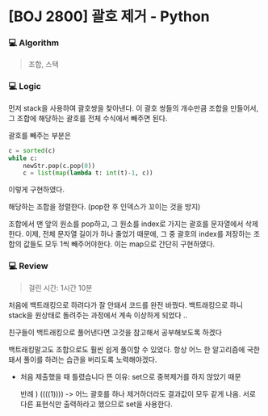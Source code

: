 # [BOJ 2800] 괄호 제거 - Python

### :computer: Algorithm

> 조합, 스택



### :computer: Logic

먼저 stack을 사용하여 괄호쌍을 찾아낸다. 이 괄호 쌍들의 개수만큼 조합을 만들어서, 그 조합에 해당하는 괄호를 전체 수식에서 빼주면 된다.

괄호를 빼주는 부분은

```python
c = sorted(c)
while c:
    newStr.pop(c.pop(0))
    c = list(map(lambda t: int(t)-1, c))
```

이렇게 구현하였다.

해당하는 조합을 정렬한다. (pop한 후 인덱스가 꼬이는 것을 방지)

조합에서 맨 앞의 원소를 pop하고, 그 원소를 index로 가지는 괄호를 문자열에서 삭제한다. 이제, 전체 문자열 길이가 하나 줄었기 때문에, 그 중 괄호의 index를 저장하는 조합의 값들도 모두 1씩 빼주어야한다. 이는 map으로 간단히 구현하였다.



### :computer: Review

> 걸린 시간: 1시간 10분

처음에 백트래킹으로 하려다가 잘 안돼서 코드를 완전 바꿨다. 백트래킹으로 하니 stack을 원상태로 돌려주는 과정에서 계속 이상하게 되었다 ..

친구들이 백트래킹으로 풀어낸다면 고것을 참고해서 공부해보도록 하겠다

백트래킹말고도 조합으로도 훨씬 쉽게 풀이할 수 있었다. 항상 어느 한 알고리즘에 국한돼서 풀이를 하려는 습관을 버리도록 노력해야겠다.



* 처음 제출했을 때 틀렸습니다 뜬 이유: set으로 중복제거를 하지 않았기 때문

  반례 ) ((((1)))) -> 어느 괄호를 하나 제거하더라도 결과값이 모두 같게 나옴. 서로 다른 표현식만 출력하라고 했으므로 set을 사용한다.